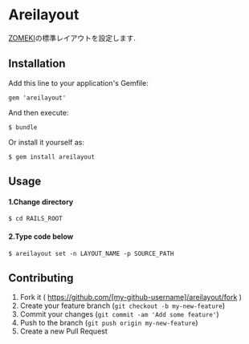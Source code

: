 # Areilayout

[ZOMEKI](http://arei.jp/)の標準レイアウトを設定します.

## Installation

Add this line to your application's Gemfile:

    gem 'areilayout'

And then execute:

    $ bundle

Or install it yourself as:

    $ gem install areilayout

## Usage

#### 1.Change directory

    $ cd RAILS_ROOT
    
#### 2.Type code below

    $ areilayout set -n LAYOUT_NAME -p SOURCE_PATH

## Contributing

1. Fork it ( https://github.com/[my-github-username]/areilayout/fork )
2. Create your feature branch (`git checkout -b my-new-feature`)
3. Commit your changes (`git commit -am 'Add some feature'`)
4. Push to the branch (`git push origin my-new-feature`)
5. Create a new Pull Request
